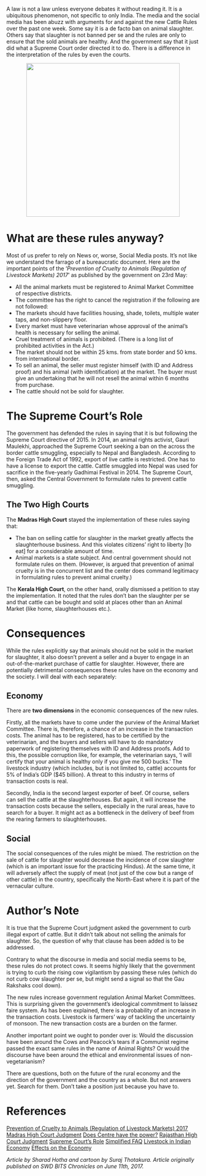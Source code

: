 <!-- TITLE: The Covfefe -->
<!-- SUBTITLE: Article by Sharad Hotha.  -->

A law is not a law unless everyone debates it without reading it. It is a ubiquitous phenomenon, not specific to only India. The media and the social media has been abuzz with arguments for and against the new Cattle Rules over the past one week. Some say it is a de facto ban on animal slaughter. Others say that slaughter is not banned per se and the rules are only to ensure that the sold animals are healthy. And the government say that it just did what a Supreme Court order directed it to do. There is a difference in the interpretation of the rules by even the courts.

<center>
<img src = "https://wiki.bits-hyd.org/uploads/news/to-beef-or-not-to-beef-cartoon.jpg" width = 400>
</center>

# What are these rules anyway?
Most of us prefer to rely on News or, worse, Social Media posts. It’s not like we understand the farrago of a bureaucratic document. Here are the important points of the ‘*Prevention of Cruelty to Animals (Regulation of Livestock Markets) 2017*’ as published by the government on 23rd May:

- All the animal markets must be registered to Animal Market Committee of respective districts.
- The committee has the right to cancel the registration if the following are not followed:
- The markets should have facilities housing, shade, toilets, multiple water taps, and non-slippery floor.
- Every market must have veterinarian whose approval of the animal’s health is necessary for selling the animal.
- Cruel treatment of animals is prohibited. (There is a long list of prohibited activities in the Act.)
- The market should not be within 25 kms. from state border and 50 kms. from international border.
- To sell an animal, the seller must register himself (with ID and Address proof) and his animal (with identification) at the market. The buyer must give an undertaking that he will not resell the animal within 6 months from purchase.
- The cattle should not be sold for slaughter.

# The Supreme Court’s Role
The government has defended the rules in saying that it is but following the Supreme Court directive of 2015. In 2014, an animal rights activist, Gauri Maulekhi, approached the Supreme Court seeking a ban on the across the border cattle smuggling, especially to Nepal and Bangladesh. According to the Foreign Trade Act of 1992, export of live cattle is restricted. One has to have a license to export the cattle. Cattle smuggled into Nepal was used for sacrifice in the five-yearly Gadhimai Festival in 2014. The Supreme Court, then, asked the Central Government to formulate rules to prevent cattle smuggling.

## The Two High Courts
The **Madras High Court** stayed the implementation of these rules saying that:

- The ban on selling cattle for slaughter in the market greatly affects the slaughterhouse business. And this violates citizens’ right to liberty [to eat] for a considerable amount of time.
- Animal markets is a state subject. And central government should not formulate rules on them. (However, is argued that prevention of animal cruelty is in the concurrent list and the center does command legitimacy in formulating rules to prevent animal cruelty.)

The **Kerala High Court**, on the other hand, orally dismissed a petition to stay the implementation. It noted that the rules don’t ban the slaughter per se and that cattle can be bought and sold at places other than an Animal Market (like home, slaughterhouses etc.).

# Consequences
While the rules explicitly say that animals should not be sold in the market for slaughter, it also doesn’t prevent a seller and a buyer to engage in an out-of-the-market purchase of cattle for slaughter. However, there are potentially detrimental consequences these rules have on the economy and the society. I will deal with each separately:

## Economy
There are **two dimensions** in the economic consequences of the new rules.

Firstly, all the markets have to come under the purview of the Animal Market Committee. There is, therefore, a chance of an increase in the transaction costs. The animal has to be registered, has to be certified by the veterinarian, and the buyers and sellers will have to do mandatory paperwork of registering themselves with ID and Address proofs. Add to this, the possible corruption like, for example, the veterinarian says, ‘I will certify that your animal is healthy only if you give me 500 bucks.’ The livestock industry (which includes, but is not limited to, cattle) accounts for 5% of India’s GDP ($45 billion). A threat to this industry in terms of transaction costs is real.

Secondly, India is the second largest exporter of beef. Of course, sellers can sell the cattle at the slaughterhouses. But again, it will increase the transaction costs because the sellers, especially in the rural areas, have to search for a buyer. It might act as a bottleneck in the delivery of beef from the rearing farmers to slaughterhouses.

## Social
The social consequences of the rules might be mixed. The restriction on the sale of cattle for slaughter would decrease the incidence of cow slaughter (which is an important issue for the practicing Hindus). At the same time, it will adversely affect the supply of meat (not just of the cow but a range of other cattle) in the country, specifically the North-East where it is part of the vernacular culture.

# Author’s Note
It is true that the Supreme Court judgment asked the government to curb illegal export of cattle. But it didn’t talk about not selling the animals for slaughter. So, the question of why that clause has been added is to be addressed.

Contrary to what the discourse in media and social media seems to be, these rules do not protect cows. It seems highly likely that the government is trying to curb the rising cow vigilantism by passing these rules (which do not curb cow slaughter per se, but might send a signal so that the Gau Rakshaks cool down).

The new rules increase government regulation Animal Market Committees. This is surprising given the government’s ideological commitment to laissez faire system. As has been explained, there is a probability of an increase in the transaction costs. Livestock is farmers’ way of tackling the uncertainty of monsoon. The new transaction costs are a burden on the farmer.

Another important point we ought to ponder over is: Would the discussion have been around the Cows and Peacock’s tears if a Communist regime passed the exact same rules in the name of Animal Rights? Or would the discourse have been around the ethical and environmental issues of non-vegetarianism?

There are questions, both on the future of the rural economy and the direction of the government and the country as a whole. But not answers yet. Search for them. Don’t take a position just because you have to.

# References
[Prevention of Cruelty to Animals (Regulation of Livestock Markets) 2017](http://www.egazette.nic.in/WriteReadData/2017/176216.pdf)
[Madras High Court Judgment](https://drive.google.com/file/d/0BzXilfcxe7yuR2JlUTV4dF8zS0U/view)
[Does Centre have the power?](http://www.livelaw.in/ban-trade-cattle-slaughter-centre-power/)
[Rajasthan High Court Judgment](http://timesofindia.indiatimes.com/city/jaipur/declare-cow-a-national-animal-suggests-rajasthan-high-court/articleshow/58929055.cms)
[Supreme Court’s Role](http://www.livelaw.in/supreme-court-orders-new-cattle-rules/)
[Simplified FAQ](http://www.livemint.com/Politics/ecpxzRZxKLTPuieq4qABxL/FAQ-What-the-new-norms-of-cattle-trade-are-all-about.html)
[Livestock in Indian Economy](http://www.downtoearth.org.in/coverage/rise-of-livestock-35670)
[Effects on the Economy](http://www.downtoearth.org.in/news/how-india-is-killing-the-country-s-largest-economy-of-the-poor-57964)

*Article by Sharad Hotha and cartoon by Suraj Thotakura. Article originally published on SWD BITS Chronicles on June 11th, 2017.* 